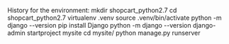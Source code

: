 History for the environment:
  mkdir shopcart_python2.7
  cd shopcart_python2.7
  virtualenv .venv
  source .venv/bin/activate
  python -m django --version
  pip install Django
  python -m django --version
  django-admin startproject mysite
  cd mysite/
  python manage.py runserver

